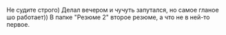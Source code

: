 Не судите строго) Делал вечером и чучуть запутался, но самое гланое шо работает))
В папке "Резюме 2" второе резюме, а что не  в ней-то первое.
